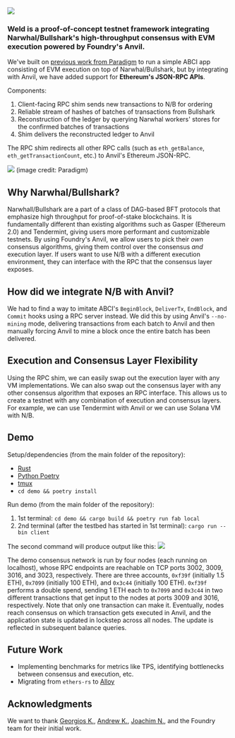 <img src="https://i.imgur.com/cZoHDUX.png" />

### Weld is a **proof-of-concept testnet framework** integrating Narwhal/Bullshark's high-throughput consensus with EVM execution powered by Foundry's Anvil.

We've built on [previous work from Paradigm](https://www.paradigm.xyz/2022/07/experiment-narwhal-bullshark-cosmos-stack) to run a simple ABCI app consisting of EVM execution on top of Narwhal/Bullshark, but by integrating with Anvil, we have added support for **Ethereum's JSON-RPC APIs**.

Components:
1. Client-facing RPC shim sends new transactions to N/B for ordering
2. Reliable stream of hashes of batches of transactions from Bullshark
3. Reconstruction of the ledger by querying Narwhal workers' stores for the confirmed batches of transactions
4. Shim delivers the reconstructed ledger to Anvil

The RPC shim redirects all other RPC calls (such as `eth_getBalance`, `eth_getTransactionCount`, etc.) to Anvil's Ethereum JSON-RPC.

<img src="https://www.paradigm.xyz/static/experiment-narwhal-bullshark-cosmos-stack/anvil-node.png" />
(image credit: Paradigm)

## Why Narwhal/Bullshark?
Narwhall/Bullshark are a part of a class of DAG-based BFT protocols that emphasize high throughput for proof-of-stake blockchains. It is fundamentally different than existing algorithms such as Gasper (Ethereum 2.0) and Tendermint, giving users more performant and customizable testnets. By using Foundry's Anvil, we allow users to pick their _own_ consensus algorithms, giving them control over the consensus _and_ execution layer. If users want to use N/B with a different execution environment, they can interface with the RPC that the consensus layer exposes.

## How did we integrate N/B with Anvil?

We had to find a way to imitate ABCI's `BeginBlock`, `DeliverTx`, `EndBlock`, and `Commit` hooks using a RPC server instead. We did this by using Anvil's `--no-mining` mode, delivering transactions from each batch to Anvil and then manually forcing Anvil to mine a block once the entire batch has been delivered.

## Execution and Consensus Layer Flexibility
Using the RPC shim, we can easily swap out the execution layer with any VM implementations. We can also swap out the consensus layer with any other consensus algorithm that exposes an RPC interface. This allows us to create a testnet with any combination of execution and consensus layers. For example, we can use Tendermint with Anvil or we can use Solana VM with N/B.

## Demo

Setup/dependencies (from the main folder of the repository):
* [Rust](https://www.rust-lang.org/)
* [Python Poetry](https://python-poetry.org/)
* [tmux](https://github.com/tmux/tmux)
* `cd demo && poetry install`

Run demo (from the main folder of the repository):
1. 1st terminal: `cd demo && cargo build && poetry run fab local`
2. 2nd terminal (after the testbed has started in 1st terminal): `cargo run --bin client`

The second command will produce output like this:
<img src="https://i.imgur.com/iNoymdG.gif" />

The demo consensus network is run by four nodes (each running on localhost), whose RPC endpoints are reachable on TCP ports 3002, 3009, 3016, and 3023, respectively. There are three accounts, `0xf39f` (initially 1.5 ETH), `0x7099` (initially 100 ETH), and `0x3c44` (initially 100 ETH). `0xf39f` performs a double spend, sending 1 ETH each to `0x7099` and `0x3c44` in two different transactions that get input to the nodes at ports 3009 and 3016, respectively. Note that only one transaction can make it. Eventually, nodes reach consensus on which transaction gets executed in Anvil, and the application state is updated in lockstep across all nodes. The update is reflected in subsequent balance queries.

## Future Work

* Implementing benchmarks for metrics like TPS, identifying bottlenecks between consensus and execution, etc.
* Migrating from `ethers-rs` to [Alloy](https://github.com/alloy-rs/core)

## Acknowledgments
We want to thank [Georgios K.](https://twitter.com/gakonst), [Andrew K.](https://twitter.com/a_kirillo), [Joachim N.](https://twitter.com/jneu_net), and the Foundry team for their initial work.
